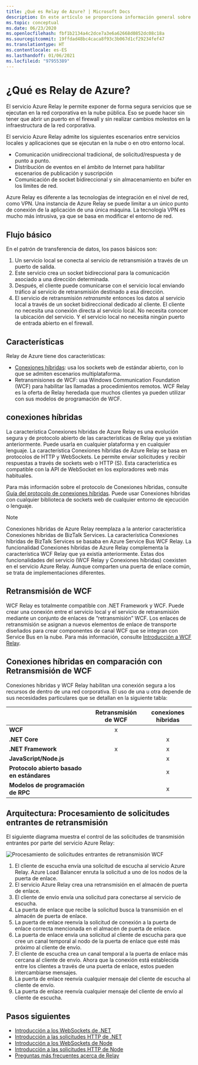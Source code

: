 ```yaml
---
title: ¿Qué es Relay de Azure? | Microsoft Docs
description: En este artículo se proporciona información general sobre el servicio Azure Relay que le permite desarrollar aplicaciones en la nube que consumen servicios locales que se ejecutan en la red corporativa sin necesidad de abrir una conexión de firewall ni realizar cambios molestos en la infraestructura de red.
ms.topic: conceptual
ms.date: 06/23/2020
ms.openlocfilehash: fbf1b2134a4c2dce7a3e6a62668d0852dc08c18a
ms.sourcegitcommit: 19ffdad48bc4caca8f93c3b067d1cf29234fef47
ms.translationtype: HT
ms.contentlocale: es-ES
ms.lasthandoff: 01/06/2021
ms.locfileid: "97955389"
---
```

# <a name="what-is-azure-relay"></a>¿Qué es Relay de Azure?
El servicio Azure Relay le permite exponer de forma segura servicios que se ejecutan en la red corporativa en la nube pública. Eso se puede hacer sin tener que abrir un puerto en el firewall y sin realizar cambios molestos en la infraestructura de la red corporativa. 

El servicio Azure Relay admite los siguientes escenarios entre servicios locales y aplicaciones que se ejecutan en la nube o en otro entorno local. 

- Comunicación unidireccional tradicional, de solicitud/respuesta y de punto a punto. 
- Distribución de eventos en el ámbito de Internet para habilitar escenarios de publicación y suscripción 
- Comunicación de socket bidireccional y sin almacenamiento en búfer en los límites de red.

Azure Relay es diferente a las tecnologías de integración en el nivel de red, como VPN. Una instancia de Azure Relay se puede limitar a un único punto de conexión de la aplicación de una única máquina. La tecnología VPN es mucho más intrusiva, ya que se basa en modificar el entorno de red. 

## <a name="basic-flow"></a>Flujo básico
En el patrón de transferencia de datos, los pasos básicos son:

1. Un servicio local se conecta al servicio de retransmisión a través de un puerto de salida. 
2. Este servicio crea un socket bidireccional para la comunicación asociado a una dirección determinada. 
3. Después, el cliente puede comunicarse con el servicio local enviando tráfico al servicio de retransmisión destinado a esa dirección. 
4. El servicio de retransmisión *retransmite* entonces los datos al servicio local a través de un socket bidireccional dedicado al cliente. El cliente no necesita una conexión directa al servicio local. No necesita conocer la ubicación del servicio. Y el servicio local no necesita ningún puerto de entrada abierto en el firewall.


## <a name="features"></a>Características 
Relay de Azure tiene dos características:

- [Conexiones híbridas](#hybrid-connections): usa los sockets web de estándar abierto, con lo que se admiten escenarios multiplataforma.
- Retransmisiones de WCF: usa Windows Communication Foundation (WCF) para habilitar las llamadas a procedimientos remotos. WCF Relay es la oferta de Relay heredada que muchos clientes ya pueden utilizar con sus modelos de programación de WCF.

## <a name="hybrid-connections"></a>conexiones híbridas

La característica Conexiones híbridas de Azure Relay es una evolución segura y de protocolo abierto de las características de Relay que ya existían anteriormente. Puede usarla en cualquier plataforma y en cualquier lenguaje. La característica Conexiones híbridas de Azure Relay se basa en protocolos de HTTP y WebSockets. Le permite enviar solicitudes y recibir respuestas a través de sockets web o HTTP (S). Esta característica es compatible con la API de WebSocket en los exploradores web más habituales. 

Para más información sobre el protocolo de Conexiones híbridas, consulte [Guía del protocolo de conexiones híbridas](relay-hybrid-connections-protocol.md). Puede usar Conexiones híbridas con cualquier biblioteca de sockets web de cualquier entorno de ejecución o lenguaje.

> [!NOTE]
> Conexiones híbridas de Azure Relay reemplaza a la anterior característica Conexiones híbridas de BizTalk Services. La característica Conexiones híbridas de BizTalk Services se basaba en Azure Service Bus WCF Relay. La funcionalidad Conexiones híbridas de Azure Relay complementa la característica WCF Relay que ya existía anteriormente. Estas dos funcionalidades del servicio (WCF Relay y Conexiones híbridas) coexisten en el servicio Azure Relay. Aunque comparten una puerta de enlace común, se trata de implementaciones diferentes.

## <a name="wcf-relay"></a>Retransmisión de WCF
WCF Relay es totalmente compatible con .NET Framework y WCF. Puede crear una conexión entre el servicio local y el servicio de retransmisión mediante un conjunto de enlaces de “retransmisión” WCF. Los enlaces de retransmisión se asignan a nuevos elementos de enlace de transporte diseñados para crear componentes de canal WCF que se integran con Service Bus en la nube. Para más información, consulte [Introducción a WCF Relay](service-bus-relay-tutorial.md).

## <a name="hybrid-connections-vs-wcf-relay"></a>Conexiones híbridas en comparación con Retransmisión de WCF
Conexiones híbridas y WCF Relay habilitan una conexión segura a los recursos de dentro de una red corporativa. El uso de una u otra depende de sus necesidades particulares que se detallan en la siguiente tabla:

|  | Retransmisión de WCF | conexiones híbridas |
| --- |:---:|:---:|
| **WCF** |x | |
| **.NET Core** | |x |
| **.NET Framework** |x |x |
| **JavaScript/Node.js** | |x |
| **Protocolo abierto basado en estándares** | |x |
| **Modelos de programación de RPC** | |x |

## <a name="architecture-processing-of-incoming-relay-requests"></a>Arquitectura: Procesamiento de solicitudes entrantes de retransmisión
El siguiente diagrama muestra el control de las solicitudes de transmisión entrantes por parte del servicio Azure Relay:

![Procesamiento de solicitudes entrantes de retransmisión WCF](./media/relay-what-is-it/ic690645.png)

1. El cliente de escucha envía una solicitud de escucha al servicio Azure Relay. Azure Load Balancer enruta la solicitud a uno de los nodos de la puerta de enlace. 
2. El servicio Azure Relay crea una retransmisión en el almacén de puerta de enlace. 
3. El cliente de envío envía una solicitud para conectarse al servicio de escucha. 
4. La puerta de enlace que recibe la solicitud busca la transmisión en el almacén de puerta de enlace. 
5. La puerta de enlace reenvía la solicitud de conexión a la puerta de enlace correcta mencionada en el almacén de puerta de enlace. 
6. La puerta de enlace envía una solicitud al cliente de escucha para que cree un canal temporal al nodo de la puerta de enlace que esté más próximo al cliente de envío. 
7. El cliente de escucha crea un canal temporal a la puerta de enlace más cercana al cliente de envío. Ahora que la conexión está establecida entre los clientes a través de una puerta de enlace, estos pueden intercambiarse mensajes. 
8. La puerta de enlace reenvía cualquier mensaje del cliente de escucha al cliente de envío. 
9. La puerta de enlace reenvía cualquier mensaje del cliente de envío al cliente de escucha.  

## <a name="next-steps"></a>Pasos siguientes
* [Introducción a los WebSockets de .NET](relay-hybrid-connections-dotnet-get-started.md)
* [Introducción a las solicitudes HTTP de .NET](relay-hybrid-connections-http-requests-dotnet-get-started.md)
* [Introducción a los WebSockets de Node](relay-hybrid-connections-node-get-started.md)
* [Introducción a las solicitudes HTTP de Node](relay-hybrid-connections-http-requests-node-get-started.md)
* [Preguntas más frecuentes acerca de Relay](relay-faq.md)

